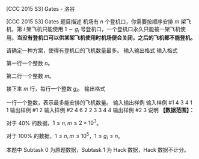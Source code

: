 



[CCC 2015 S3] Gates - 洛谷














[CCC 2015 S3] Gates
题目描述
机场有 $n$ 个登机口，你需要按顺序安排 $m$ 架飞机，第 $i$ 架飞机只能使用 $1 \sim g_{i}$ 号登机口，一个登机口永久只能被一架飞机使用。**当没有登机口可以供某架飞机使用时机场便会关闭，之后的飞机都不能登机。**

请确定一种方案，使得有登机口的飞机数量最多。
输入输出格式
输入格式

第一行一个整数 $n$。

第二行一个整数 $m$。

接下来 $m$ 行，每行一个整数 $g_{i}$。
输出格式

一行一个整数，表示最多能安排的飞机数量。
输入输出样例
输入样例 #1
4
3
4
1
1
输出样例 #1
2
输入样例 #2
4
6
2
2
3
3
4
4
输出样例 #2
3
说明
**【数据范围】：**

对于 $40\%$ 的数据，$1 \leq n,m \leq 2 \times 10^{3}$。

对于 $100\%$ 的数据，$1 \leq n,m \leq 10^{5}$，$1 \leq g_{i} \leq n$。

本题中 Subtask 0 为原题数据，Subtask 1 为 Hack 数据，Hack 数据不计分。






